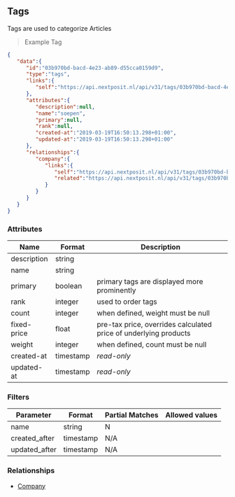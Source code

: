 ## Tags

Tags are used to categorize Articles


> Example Tag

```json
{
   "data":{
      "id":"03b970bd-bacd-4e23-ab89-d55cca0159d9",
      "type":"tags",
      "links":{
         "self":"https://api.nextposit.nl/api/v31/tags/03b970bd-bacd-4e23-ab89-d55cca0159d9"
      },
      "attributes":{
         "description":null,
         "name":"soepen",
         "primary":null,
         "rank":null,
         "created-at":"2019-03-19T16:50:13.298+01:00",
         "updated-at":"2019-03-19T16:50:13.298+01:00"
      },
      "relationships":{
         "company":{
            "links":{
               "self":"https://api.nextposit.nl/api/v31/tags/03b970bd-bacd-4e23-ab89-d55cca0159d9/relationships/company",
               "related":"https://api.nextposit.nl/api/v31/tags/03b970bd-bacd-4e23-ab89-d55cca0159d9/company"
            }
         }
      }
   }
}
```

### Attributes

| Name                        | Format    |  Description        |
| --------------------------- | --------- | ------------------- |
| description                 | string    |
| name                        | string    |
| primary                     | boolean   |  primary tags are displayed more prominently
| rank                        | integer   |  used to order tags
| count                       | integer   |  when defined, weight must be null
| fixed-price                 | float     |  pre-tax price, overrides calculated price of underlying products
| weight                      | integer   |  when defined, count must be null
| created-at                  | timestamp | *read-only*
| updated-at                  | timestamp | *read-only*

### Filters

| Parameter                   | Format    |  Partial Matches    |  Allowed values  |
| --------------------------- | --------- | ------------------- | ---------------- |
| name                        | string    |  N                  |                  |
| created_after               | timestamp |  N/A                |                  |
| updated_after               | timestamp |  N/A                |                  |

### Relationships

* [Company](#companies)
